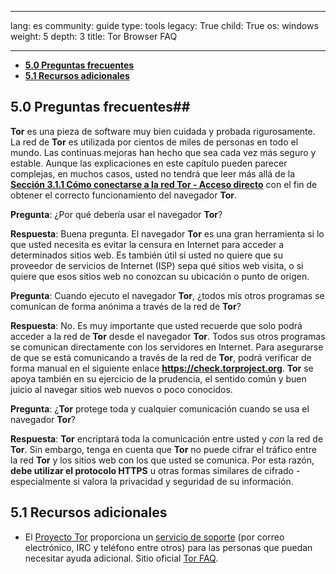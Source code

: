 

---

lang: es
community: guide
type: tools
legacy: True
child: True
os: windows
weight: 5
depth: 3
title: Tor Browser FAQ

---

- [**5.0 Preguntas frecuentes**](#5.0)
- [**5.1 Recursos adicionales**](#5.1)

<a name="5.0"></a>
## 5.0 Preguntas frecuentes##

**Tor** es una pieza de software muy bien cuidada y probada rigurosamente. La red de **Tor** es utilizada por cientos de miles de personas en todo el mundo. Las continuas mejoras han hecho que sea cada vez más seguro y estable. Aunque las explicaciones en este capítulo pueden parecer complejas, en muchos casos, usted no tendrá que leer más allá de la [**Sección 3.1.1 Cómo conectarse a la red Tor - Acceso directo**](/es/tor_acceso_internet#3.1.1) con el fin de obtener el correcto funcionamiento del navegador **Tor**. 

<div class="background" markdown="1"> 

**Pregunta**: ¿Por qué debería usar el navegador **Tor**?

**Respuesta**: Buena pregunta. El navegador **Tor** es una gran herramienta si lo que usted necesita es evitar la censura en Internet para acceder a determinados sitios web. Es también útil si usted no quiere que su proveedor de servicios de Internet (ISP) sepa qué sitios web visita, o si quiere que esos sitios web no conozcan su ubicación o punto de origen.

**Pregunta**: Cuando ejecuto el navegador **Tor**, ¿todos mis otros programas se comunican de forma anónima a través de la red de **Tor**?

**Respuesta**: No. Es muy importante que usted recuerde que solo podrá acceder a la red de **Tor** desde el navegador **Tor**. Todos sus otros programas se comunican directamente con los servidores en Internet. Para asegurarse de que se está comunicando a través de la red de **Tor**, podrá verificar de forma manual en el siguiente enlace **https://check.torproject.org**. **Tor** se apoya también en su ejercicio de la prudencia, el sentido común y buen juicio al navegar sitios web nuevos o poco conocidos. 

**Pregunta**: ¿**Tor** protege toda y cualquier comunicación cuando se usa el navegador **Tor**?

**Respuesta**: **Tor** encriptará toda la comunicación entre usted y *con* la red de **Tor**. Sin embargo, tenga en cuenta que **Tor** no puede cifrar el tráfico entre la red **Tor** y los sitios web con los que usted se comunica. Por esta razón, **debe utilizar el protocolo HTTPS** u otras formas similares de cifrado - especialmente si valora la privacidad y seguridad de su información.

</div>

<a name="5.1"></a>
## 5.1 Recursos adicionales ##

- El [Proyecto Tor](https://www.torproject.org) proporciona un [servicio de soporte](https://www.torproject.org/about/contact.html.en) (por correo electrónico, IRC y teléfono entre otros) para las personas que puedan necesitar ayuda adicional. 
Sitio oficial [Tor FAQ](https://www.torproject.org/docs/faq).


